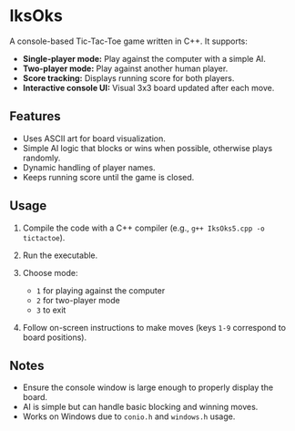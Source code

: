 # IksOks

A console-based Tic-Tac-Toe game written in C++. It supports:

* **Single-player mode:** Play against the computer with a simple AI.
* **Two-player mode:** Play against another human player.
* **Score tracking:** Displays running score for both players.
* **Interactive console UI:** Visual 3x3 board updated after each move.

## Features

* Uses ASCII art for board visualization.
* Simple AI logic that blocks or wins when possible, otherwise plays randomly.
* Dynamic handling of player names.
* Keeps running score until the game is closed.

## Usage

1. Compile the code with a C++ compiler (e.g., `g++ IksOks5.cpp -o tictactoe`).
2. Run the executable.
3. Choose mode:

   * `1` for playing against the computer
   * `2` for two-player mode
   * `3` to exit
4. Follow on-screen instructions to make moves (keys `1-9` correspond to board positions).

## Notes

* Ensure the console window is large enough to properly display the board.
* AI is simple but can handle basic blocking and winning moves.
* Works on Windows due to `conio.h` and `windows.h` usage.


